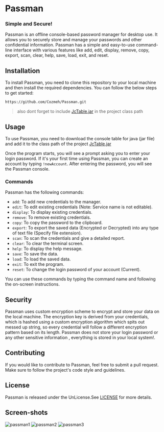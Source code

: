 # Passman
### Simple and Secure!
Passman is an offline console-based password manager for desktop use. It allows you to securely store and manage your passwords and other confidential information. Passman has a simple and easy-to-use command-line interface with various features like add, edit, display, remove, copy, export, scan, clear, help, save, load, exit, and reset.
## Installation

To install Passman, you need to clone this repository to your local machine and then install the required dependencies. You can follow the below steps to get started:

```bash
https://github.com/Cozmeh/Passman.git
```
> also dont forget to include [JcTable.jar](https://github.com/Cozmeh/ConsoleTable4java/releases/download/v1.0.0/jcTable.jar) in the project class path 
## Usage

To use Passman, you need to download the console table for java (jar file) and add it to the class path of the project [JcTable.jar](https://github.com/Cozmeh/ConsoleTable4java/releases/download/v1.0.0/jcTable.jar)

Once the program starts, you will see a prompt asking you to enter your login password. If it's your first time using Passman, you can create an account by typing `!newAccount`. After entering the password, you will see the Passman console.

### Commands

Passman has the following commands:

- `add`: To add new credentials to the manager.
- `edit`: To edit existing credentials (Note: Service name is not editable).
- `display`: To display existing credentials.
- `remove`: To remove existing credentials.
- `copy`: To copy the password to the clipboard.
- `export`: To export the saved data (Encrypted or Decrypted) into any type of text file (Specify file extension).
- `scan`: To scan the credentials and give a detailed report.
- `clear`: To clear the terminal screen.
- `help`: To display the help message.
- `save`: To save the data.
- `load`: To load the saved data.
- `exit`: To exit the program.
- `reset`: To change the login password of your account (Current).

You can use these commands by typing the command name and following the on-screen instructions.

## Security

Passman uses custom encryption scheme to encrypt and store your data on the local machine. The encryption key is derived from your credentials, which is hashed using a custom encryption algorithm which spits out messed up string, so every credential will follow a different encryption pattern based on its length. Passman does not store your login password or any other sensitive information , everything is stored in your local system!.

## Contributing

If you would like to contribute to Passman, feel free to submit a pull request. Make sure to follow the project's code style and guidelines.

## License

Passman is released under the UnLicense.See [LICENSE](https://unlicense.org/) for more details.

## Screen-shots

![passman1](https://github.com/Cozmeh/PassmanOfflline/assets/117145297/2cbb55b7-d64e-4824-9afe-51772d407de2)
![passman2](https://github.com/Cozmeh/PassmanOfflline/assets/117145297/37525076-c64e-43eb-8b6c-73fb5ce4ab14)
![passman3](https://github.com/Cozmeh/PassmanOfflline/assets/117145297/55b62f05-f8f0-4a95-aa1a-cff7f95ed782)
